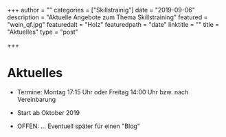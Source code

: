+++
author = ""
categories = ["Skillstrainig"]
date = "2019-09-06"
description = "Aktuelle Angebote zum Thema Skillstraining"
featured = "wein_qf.jpg"
featuredalt = "Holz"
featuredpath = "date"
linktitle = ""
title = "Aktuelles"
type = "post"

+++

# Aktuelles
* Termine: Montag 17:15 Uhr oder Freitag 14:00 Uhr bzw. nach Vereinbarung  

* Start	ab Oktober 2019 

* OFFEN: ... Eventuell später für einen "Blog"